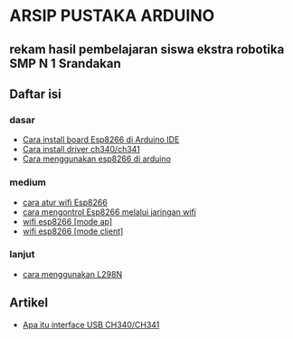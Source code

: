 # ARSIP PUSTAKA ARDUINO
## rekam hasil pembelajaran siswa ekstra robotika SMP N 1 Srandakan

## Daftar isi
### dasar
* [Cara install board Esp8266 di Arduino IDE](a.dasar/11-11-2023/cara%20install%20board%20Esp8266%20di%20Arduino%20IDE/README.md)
* [Cara install driver ch340/ch341](a.dasar/11-11-2023/cara%20install%20driver%20ch341/README.md)
* [Cara menggunakan esp8266 di arduino](a.dasar/11-11-2023/cara%20menggunakan%20esp8266%20di%20arduino/README.md)
  
### medium
* [cara atur wifi Esp8266](b.%20medium/17-11-2023/atur%20wifi%20esp8266/README.md)
* [cara mengontrol Esp8266 melalui jaringan wifi](b.%20medium/17-11-2023/cara%20mengontrol%20esp8266%20melalui%20jaringan%20wifi/README.md)
* [wifi esp8266 [mode ap]](b.%20medium/17-11-2023/wifi%20esp8266%20[mode%20ap]/README.md)
* [wifi esp8266 [mode client]](b.%20medium/17-11-2023/wifi%20esp8266%20[mode%20client]/README.md)

### lanjut
* [cara menggunakan L298N](/c.%20lanjut/L298N/README.md)
  
## Artikel
* [Apa itu interface USB CH340/CH341](pustaka/apa%20itu%20interface%20USB%20ch340-ch341/README.md)